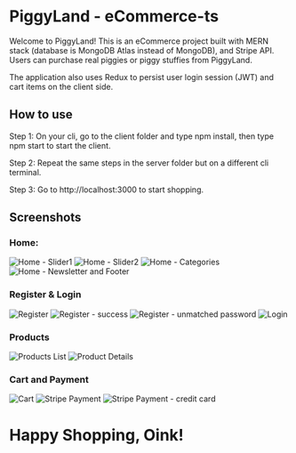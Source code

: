 # PiggyLand - eCommerce-ts

Welcome to PiggyLand! This is an eCommerce project built with MERN stack (database is MongoDB Atlas instead of MongoDB), and Stripe API. Users can purchase real piggies or piggy stuffies from PiggyLand.

The application also uses Redux to persist user login session (JWT) and cart items on the client side.

## How to use

Step 1: On your cli, go to the client folder and type npm install, then type npm start to start the client.

Step 2: Repeat the same steps in the server folder but on a different cli terminal.

Step 3: Go to http://localhost:3000 to start shopping.

## Screenshots

### Home:

![Home - Slider1](https://github.com/kowo0403hk/e-commerce-ts/blob/main/screenshots/Home%20-%20Slider1.png?raw=true)
![Home - Slider2](https://github.com/kowo0403hk/e-commerce-ts/blob/main/screenshots/Home%20-%20Slider2.png?raw=true)
![Home - Categories](https://github.com/kowo0403hk/e-commerce-ts/blob/main/screenshots/Home%20-%20Categories.png?raw=true)
![Home - Newsletter and Footer](https://github.com/kowo0403hk/e-commerce-ts/blob/main/screenshots/Home%20-%20Newsletter%20&%20Footer.png?raw=true)

### Register & Login

![Register](https://github.com/kowo0403hk/e-commerce-ts/blob/main/screenshots/Register.png?raw=true)
![Register - success](https://github.com/kowo0403hk/e-commerce-ts/blob/main/screenshots/Register%20-%20success.png?raw=true)
![Register - unmatched password](https://github.com/kowo0403hk/e-commerce-ts/blob/main/screenshots/Register%20-%20unmatched%20password.png?raw=true)
![Login](https://github.com/kowo0403hk/e-commerce-ts/blob/main/screenshots/Login.png?raw=true)

### Products

![Products List](https://github.com/kowo0403hk/e-commerce-ts/blob/main/screenshots/Products%20Lists.png?raw=true)
![Product Details](https://github.com/kowo0403hk/e-commerce-ts/blob/main/screenshots/Product%20Details.png?raw=true)

### Cart and Payment

![Cart](https://github.com/kowo0403hk/e-commerce-ts/blob/main/screenshots/Cart.png?raw=true)
![Stripe Payment](https://github.com/kowo0403hk/e-commerce-ts/blob/main/screenshots/Stripe%20Payment.png?raw=true)
![Stripe Payment - credit card](https://github.com/kowo0403hk/e-commerce-ts/blob/main/screenshots/Stripe%20Payment%20-%20credit%20card.png?raw=true)

# Happy Shopping, Oink!
